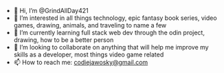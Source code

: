 - 👋 Hi, I’m @GrindAllDay421
- 👀 I’m interested in all things technology, epic fantasy book series, video games, drawing, animals, and traveling to name a few
- 🌱 I’m currently learning full stack web dev through the odin project, drawing, how to be a better person
- 💞️ I’m looking to collaborate on anything that will help me improve my skills as a developer, most things video game related
- 📫 How to reach me: codiejawosky@gmail.com
